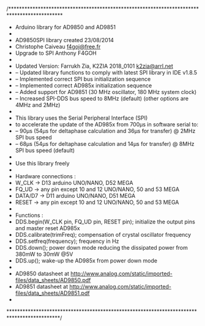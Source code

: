 /********************************************************************************************
* Arduino library for AD9850 and AD9851
*
* AD9850SPI library created 23/08/2014
* Christophe Caiveau f4goj@free.fr
* Upgrade to SPI Anthony F4GOH
*
* Updated Version: Farrukh Zia, K2ZIA 2018_0101 k2zia@arrl.net
* – Updated library functions to comply with latest SPI library in IDE v1.8.5
* – Implemented correct SPI bus initialization sequence
* – Implemented correct AD985x initialization sequence
* – Added support for AD9851 (30 MHz oscillator, 180 MHz system clock)
* – Increased SPI-DDS bus speed to 8MHz (default) (other options are 4MHz and 2MHz)
*
* This library uses the Serial Peripheral Interface (SPI)
* to accelerate the update of the AD985x from 700µs in software serial to:
* – 90µs (54µs for deltaphase calculation and 36µs for transfer) @ 2MHz SPI bus speed
* – 68µs (54µs for deltaphase calculation and 14µs for transfer) @ 8MHz SPI bus speed (default)
*
* Use this library freely
*
* Hardware connections :
* W_CLK -> D13 arduino UNO/NANO, D52 MEGA
* FQ_UD -> any pin except 10 and 12 UNO/NANO, 50 and 53 MEGA
* DATA/D7 -> D11 arduino UNO/NANO, D51 MEGA
* RESET -> any pin except 10 and 12 UNO/NANO, 50 and 53 MEGA
*
* Functions :
* DDS.begin(W_CLK pin, FQ_UD pin, RESET pin); initialize the output pins and master reset AD985x
* DDS.calibrate(trimFreq); compensation of crystal oscillator frequency
* DDS.setfreq(frequency); frequency in Hz
* DDS.down(); power down mode reducing the dissipated power from 380mW to 30mW @5V
* DDS.up(); wake-up the AD985x from power down mode
*
* AD9850 datasheet at http://www.analog.com/static/imported-files/data_sheets/AD9850.pdf
* AD9851 datasheet at http://www.analog.com/static/imported-files/data_sheets/AD9851.pdf
*
*******************************************************************************************/
